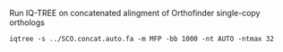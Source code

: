 Run IQ-TREE on concatenated alingment of Orthofinder single-copy orthologs

```
iqtree -s ../SCO.concat.auto.fa -m MFP -bb 1000 -nt AUTO -ntmax 32
```
